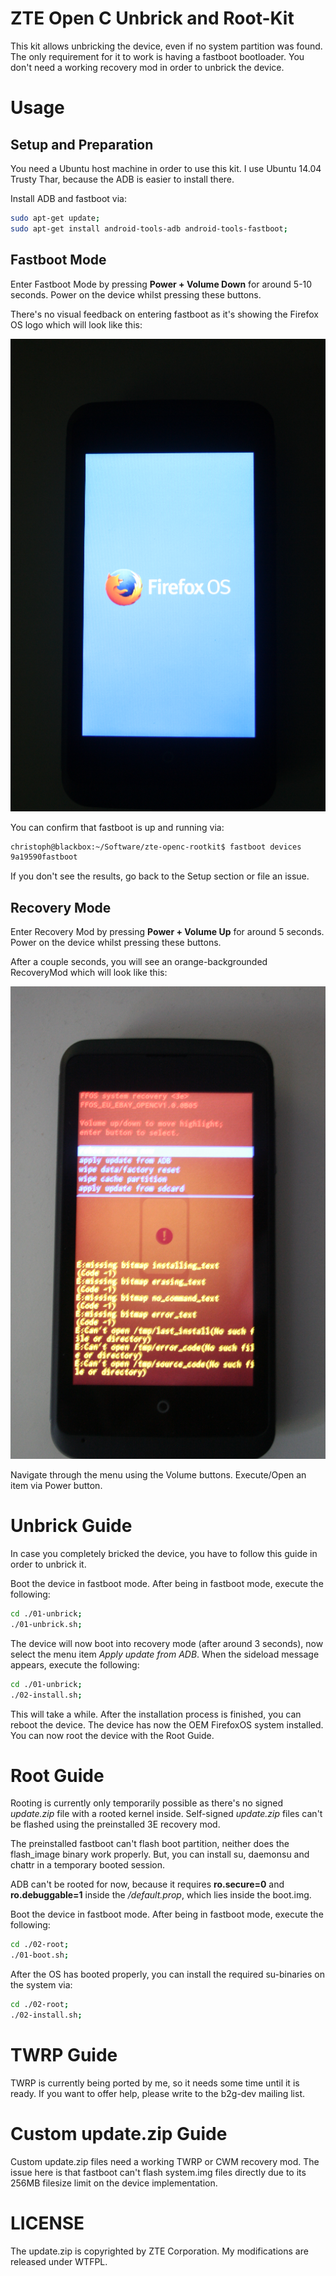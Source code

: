 
# ZTE Open C Unbrick and Root-Kit

This kit allows unbricking the device, even if no system partition was found.
The only requirement for it to work is having a fastboot bootloader.
You don't need a working recovery mod in order to unbrick the device.


# Usage


## Setup and Preparation


You need a Ubuntu host machine in order to use this kit. I use Ubuntu 14.04 Trusty Thar, because the ADB is easier to install there.

Install ADB and fastboot via:

```bash
sudo apt-get update;
sudo apt-get install android-tools-adb android-tools-fastboot;
```


## Fastboot Mode


Enter Fastboot Mode by pressing **Power + Volume Down** for around 5-10 seconds.
Power on the device whilst pressing these buttons.

There's no visual feedback on entering fastboot as it's showing the Firefox OS logo which will look like this:

![Fastboot Mode](./docs/fastboot_mode.png)


You can confirm that fastboot is up and running via:

```bash
christoph@blackbox:~/Software/zte-openc-rootkit$ fastboot devices
9a19590fastboot
```

If you don't see the results, go back to the Setup section or file an issue.


## Recovery Mode


Enter Recovery Mod by pressing **Power + Volume Up** for around 5 seconds.
Power on the device whilst pressing these buttons.

After a couple seconds, you will see an orange-backgrounded RecoveryMod which will look like this:

![Recovery Mode](./docs/recovery_mode.png)


Navigate through the menu using the Volume buttons.
Execute/Open an item via Power button.


# Unbrick Guide


In case you completely bricked the device, you have to follow this guide in order to unbrick it.

Boot the device in fastboot mode. After being in fastboot mode, execute the following:

```bash
cd ./01-unbrick;
./01-unbrick.sh;
```

The device will now boot into recovery mode (after around 3 seconds), now select the menu item *Apply update from ADB*.
When the sideload message appears, execute the following:

```bash
cd ./01-unbrick;
./02-install.sh;
```

This will take a while. After the installation process is finished, you can reboot the device.
The device has now the OEM FirefoxOS system installed. You can now root the device with the Root Guide.


# Root Guide


Rooting is currently only temporarily possible as there's no signed *update.zip* file with a rooted kernel inside.
Self-signed *update.zip* files can't be flashed using the preinstalled 3E recovery mod.

The preinstalled fastboot can't flash boot partition, neither does the flash_image binary work properly.
But, you can install su, daemonsu and chattr in a temporary booted session.

ADB can't be rooted for now, because it requires **ro.secure=0** and **ro.debuggable=1** inside the */default.prop*,
which lies inside the boot.img.


Boot the device in fastboot mode. After being in fastboot mode, execute the following:

```bash
cd ./02-root;
./01-boot.sh;
```

After the OS has booted properly, you can install the required su-binaries on the system via:

```bash
cd ./02-root;
./02-install.sh;
```


# TWRP Guide

TWRP is currently being ported by me, so it needs some time until it is ready.
If you want to offer help, please write to the b2g-dev mailing list.


# Custom update.zip Guide

Custom update.zip files need a working TWRP or CWM recovery mod. The issue here is that fastboot can't flash system.img
files directly due to its 256MB filesize limit on the device implementation.


# LICENSE


The update.zip is copyrighted by ZTE Corporation.
My modifications are released under WTFPL.

